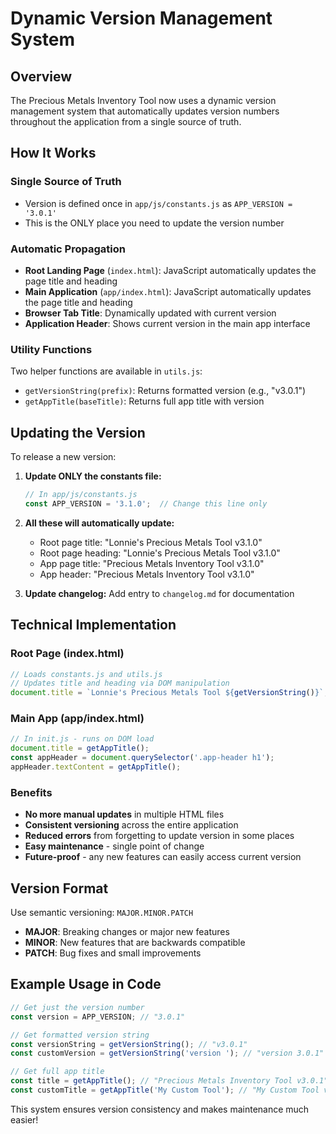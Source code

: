 # Dynamic Version Management System

## Overview 

The Precious Metals Inventory Tool now uses a dynamic version management system that automatically updates version numbers throughout the application from a single source of truth.

## How It Works

### Single Source of Truth
- Version is defined once in `app/js/constants.js` as `APP_VERSION = '3.0.1'`
- This is the ONLY place you need to update the version number

### Automatic Propagation
- **Root Landing Page** (`index.html`): JavaScript automatically updates the page title and heading
- **Main Application** (`app/index.html`): JavaScript automatically updates the page title and heading  
- **Browser Tab Title**: Dynamically updated with current version
- **Application Header**: Shows current version in the main app interface

### Utility Functions
Two helper functions are available in `utils.js`:
- `getVersionString(prefix)`: Returns formatted version (e.g., "v3.0.1")
- `getAppTitle(baseTitle)`: Returns full app title with version

## Updating the Version

To release a new version:

1. **Update ONLY the constants file:**
   ```javascript
   // In app/js/constants.js
   const APP_VERSION = '3.1.0';  // Change this line only
   ```

2. **All these will automatically update:**
   - Root page title: "Lonnie's Precious Metals Tool v3.1.0"
   - Root page heading: "Lonnie's Precious Metals Tool v3.1.0"
   - App page title: "Precious Metals Inventory Tool v3.1.0"
   - App header: "Precious Metals Inventory Tool v3.1.0"

3. **Update changelog:** Add entry to `changelog.md` for documentation

## Technical Implementation

### Root Page (index.html)
```javascript
// Loads constants.js and utils.js
// Updates title and heading via DOM manipulation
document.title = `Lonnie's Precious Metals Tool ${getVersionString()}`;
```

### Main App (app/index.html)
```javascript
// In init.js - runs on DOM load
document.title = getAppTitle();
const appHeader = document.querySelector('.app-header h1');
appHeader.textContent = getAppTitle();
```

### Benefits
- **No more manual updates** in multiple HTML files
- **Consistent versioning** across the entire application
- **Reduced errors** from forgetting to update version in some places
- **Easy maintenance** - single point of change
- **Future-proof** - any new features can easily access current version

## Version Format
Use semantic versioning: `MAJOR.MINOR.PATCH`
- **MAJOR**: Breaking changes or major new features
- **MINOR**: New features that are backwards compatible  
- **PATCH**: Bug fixes and small improvements

## Example Usage in Code
```javascript
// Get just the version number
const version = APP_VERSION; // "3.0.1"

// Get formatted version string
const versionString = getVersionString(); // "v3.0.1"
const customVersion = getVersionString('version '); // "version 3.0.1"

// Get full app title
const title = getAppTitle(); // "Precious Metals Inventory Tool v3.0.1"
const customTitle = getAppTitle('My Custom Tool'); // "My Custom Tool v3.0.1"
```

This system ensures version consistency and makes maintenance much easier!
